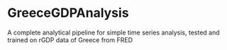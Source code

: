 # GreeceGDPAnalysis
A complete analytical pipeline for simple time series analysis, tested and trained on rGDP data of Greece from FRED
